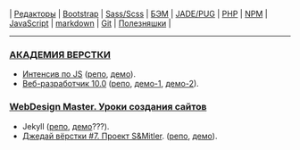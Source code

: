 <p>
  <span>| <a href="readme/Editors.md">Редакторы</a> </span>
  <span>| <a href="readme/Bootstrap.md">Bootstrap</a> </span>
  <span>| <a href="readme/Sass.md">Sass/Scss</a> </span>
  <span>| <a href="readme/БЭМ.md">БЭМ</a> </span>
  <span>| <a href="readme/JADE-PUG.md">JADE/PUG</a> </span>
  <span>| <a href="readme/PHP.md">PHP</a> </span>
  <span>| <a href="readme/NPM.md">NPM</a> </span>
  <span>| <a href="readme/JavaScript.md">JavaScript</a> </span>
  <span>| <a href="readme/markdown.md">markdown</a> </span>
  <span>| <a href="readme/Git.md">Git</a> </span>
  <span>| <a href="readme/Useful.md">Полезняшки</a> </span>
  |
</p> 

<hr>
<h3><a href="https://glo-academy.ru/frontenddeveloper/">АКАДЕМИЯ ВЕРСТКИ</a></h3>
<ul>
  <li>
    <a href="https://www.youtube.com/watch?v=NHB0OJg9CMU">Интенсив по JS</a> 
    (<a href="https://github.com/vik-vavilikhin/IntensiveJS">репо</a>, 
    <a href="https://vik-vavilikhin.github.io/IntensiveJS/">демо</a>). 
  </li>
  <li>
    <a href="https://study.up-skills.ru/teach/control/stream/view/id/6290544">Веб-разработчик 10.0</a> 
    (<a href="https://github.com/vik-vavilikhin/WebMaster10">репо</a>, 
    <a href="https://vik-vavilikhin.github.io/WebMaster10/in-work/dist/">демо-1</a>,
    <a href="https://vik-vavilikhin.github.io/WebMaster10/video_50/dist/">демо-2</a>).  
  </li>
</ul>
  
<h3><a href="https://webdesign-master.ru/">WebDesign Master. Уроки создания сайтов</a></h3>
<ul>
  <li>
    Jekyll 
    (<a href="https://github.com/vik-vavilikhin/Jekyll">репо</a>, 
    <a href="https://vik-vavilikhin.github.io/Jekyll/dist/">демо</a>???).
  </li>
  <li>
    <a href="https://www.youtube.com/watch?v=vWfRHtxy81Q&index=17&list=PLyf8LgkO_8q_-ELwz9tlMX8R5gMSRWNto">Джедай вёрстки #7. Проект S&Mitler</a>. 
    (<a href="https://github.com/vik-vavilikhin/S-Mitler">репо</a>, 
    <a href="https://vik-vavilikhin.github.io/S-Mitler/app">демо</a>).
  </li>
</ul>
